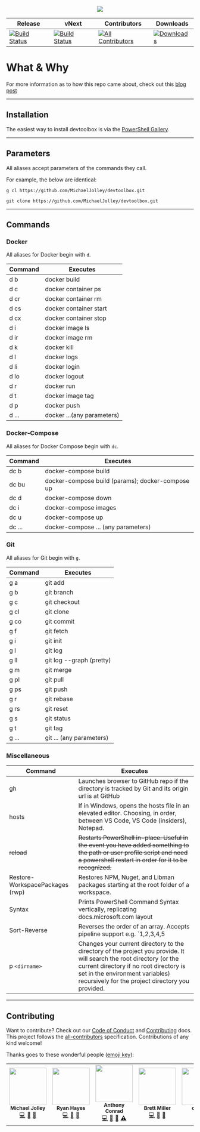 <p align="center">
    <img src="https://user-images.githubusercontent.com/1228996/71608160-8fe2d700-2b44-11ea-99fc-a1d5674f74ef.png"/>
</p>

| Release                                                                                                                                                                                                                      | vNext                                                                                                                                                                                                                      | Contributors                                                                                                       | Downloads                                                                                                                         |
| ---------------------------------------------------------------------------------------------------------------------------------------------------------------------------------------------------------------------------- | -------------------------------------------------------------------------------------------------------------------------------------------------------------------------------------------------------------------------- | ------------------------------------------------------------------------------------------------------------------ | --------------------------------------------------------------------------------------------------------------------------------- |
| [![Build Status](https://dev.azure.com/michaeljolley/devtoolbox/_apis/build/status/MichaelJolley.devtools?branchName=master)](https://dev.azure.com/michaeljolley/devtoolbox/_build/latest?definitionId=4&branchName=master) | [![Build Status](https://dev.azure.com/michaeljolley/devtoolbox/_apis/build/status/MichaelJolley.devtools?branchName=vNext)](https://dev.azure.com/michaeljolley/devtoolbox/_build/latest?definitionId=4&branchName=vNext) | [![All Contributors](https://img.shields.io/badge/all_contributors-7-orange.svg?style=flat-square)](#contributing) | [![Downloads](https://img.shields.io/powershellgallery/dt/devtoolbox.svg)](https://www.powershellgallery.com/packages/devtoolbox) |

# What & Why

For more information as to how this repo came about, check out this [blog post](https://michaeljolley.com/posts/setup-command-aliases-in-powershell-to-make-life-easier/)

---

## Installation

The easiest way to install devtoolbox is via the [PowerShell Gallery](https://www.powershellgallery.com/packages/devtoolbox).

---

## Parameters

All aliases accept parameters of the commands they call.

For example, the below are identical:

```CMD
g cl https://github.com/MichaelJolley/devtoolbox.git

git clone https://github.com/MichaelJolley/devtoolbox.git
```

---

## Commands

### Docker

All aliases for Docker begin with `d`.

| Command | Executes                   |
| ------- | -------------------------- |
| d b     | docker build               |
| d c     | docker container ps        |
| d cr    | docker container rm        |
| d cs    | docker container start     |
| d cx    | docker container stop      |
| d i     | docker image ls            |
| d ir    | docker image rm            |
| d k     | docker kill                |
| d l     | docker logs                |
| d li    | docker login               |
| d lo    | docker logout              |
| d r     | docker run                 |
| d t     | docker image tag           |
| d p     | docker push                |
| d ...   | docker ...(any parameters) |

### Docker-Compose

All aliases for Docker Compose begin with `dc`.

| Command | Executes                                         |
| ------- | ------------------------------------------------ |
| dc b    | docker-compose build                             |
| dc bu   | docker-compose build (params); docker-compose up |
| dc d    | docker-compose down                              |
| dc i    | docker-compose images                            |
| dc u    | docker-compose up                                |
| dc ...  | docker-compose ... (any parameters)              |

### Git

All aliases for Git begin with `g`.

| Command | Executes                 |
| ------- | ------------------------ |
| g a     | git add                  |
| g b     | git branch               |
| g c     | git checkout             |
| g cl    | git clone                |
| g co    | git commit               |
| g f     | git fetch                |
| g i     | git init                 |
| g l     | git log                  |
| g ll    | git log --graph (pretty) |
| g m     | git merge                |
| g pl    | git pull                 |
| g ps    | git push                 |
| g r     | git rebase               |
| g rs    | git reset                |
| g s     | git status               |
| g t     | git tag                  |
| g ...   | git ... (any parameters) |

### Miscellaneous

| Command                         | Executes                                                                                                                                                                                                                                              |
| ------------------------------- | ----------------------------------------------------------------------------------------------------------------------------------------------------------------------------------------------------------------------------------------------------- |
| gh                              | Launches browser to GitHub repo if the directory is tracked by Git and its origin url is at GitHub                                                                                                                                                    |
| hosts                           | If in Windows, opens the hosts file in an elevated editor. Choosing, in order, between VS Code, VS Code (insiders), Notepad.                                                                                                                          |
| ~~reload~~                      | ~~Restarts PowerShell in-place. Useful in the event you have added something to the path or user profile script and need a powershell restart in order for it to be recognized.~~                                                                     |
| Restore-WorkspacePackages (rwp) | Restores NPM, Nuget, and Libman packages starting at the root folder of a workspace.                                                                                                                                                                  |
| Syntax                          | Prints PowerShell Command Syntax vertically, replicating docs.microsoft.com layout                                                                                                                                                                    |
| Sort-Reverse                    | Reverses the order of an array. Accepts pipeline support e.g. `1,2,3,4,5 | Sort-Reverse`                                                                                                                                                              |
| p `<dirname>`                   | Changes your current directory to the directory of the project you provide. It will search the root directory (or the current directory if no root directory is set in the environment variables) recursively for the project directory you provided. |

---

## Contributing

Want to contribute? Check out our [Code of Conduct](CODE_OF_CONDUCT.md) and [Contributing](CONTRIBUTING.md) docs. This project follows the [all-contributors](https://github.com/all-contributors/all-contributors) specification. Contributions of any kind welcome!

Thanks goes to these wonderful people ([emoji key](https://allcontributors.org/docs/en/emoji-key)):

<!-- ALL-CONTRIBUTORS-LIST:START - Do not remove or modify this section -->
<!-- prettier-ignore-start -->
<!-- markdownlint-disable -->
<table>
  <tr>
    <td align="center"><a href="https://michaeljolley.com/"><img src="https://avatars2.githubusercontent.com/u/1228996?v=4" width="100px;" alt=""/><br /><sub><b>Michael Jolley</b></sub></a><br /><a href="https://github.com/MichaelJolley/devtoolbox/commits?author=MichaelJolley" title="Code">💻</a> <a href="#ideas-MichaelJolley" title="Ideas, Planning, & Feedback">🤔</a> <a href="https://github.com/MichaelJolley/devtoolbox/commits?author=MichaelJolley" title="Documentation">📖</a></td>
    <td align="center"><a href="http://ryanhayes.net"><img src="https://avatars3.githubusercontent.com/u/438357?v=4" width="100px;" alt=""/><br /><sub><b>Ryan Hayes</b></sub></a><br /><a href="https://github.com/MichaelJolley/devtoolbox/commits?author=RyannosaurusRex" title="Code">💻</a> <a href="#ideas-RyannosaurusRex" title="Ideas, Planning, & Feedback">🤔</a> <a href="https://github.com/MichaelJolley/devtoolbox/commits?author=RyannosaurusRex" title="Documentation">📖</a></td>
    <td align="center"><a href="https://github.com/parithon"><img src="https://avatars3.githubusercontent.com/u/8602418?v=4" width="100px;" alt=""/><br /><sub><b>Anthony Conrad</b></sub></a><br /><a href="https://github.com/MichaelJolley/devtoolbox/commits?author=parithon" title="Code">💻</a> <a href="#ideas-parithon" title="Ideas, Planning, & Feedback">🤔</a> <a href="https://github.com/MichaelJolley/devtoolbox/commits?author=parithon" title="Documentation">📖</a> <a href="https://github.com/MichaelJolley/devtoolbox/commits?author=parithon" title="Tests">⚠️</a></td>
    <td align="center"><a href="https://millerb.co.uk"><img src="https://avatars0.githubusercontent.com/u/24279339?v=4" width="100px;" alt=""/><br /><sub><b>Brett Miller</b></sub></a><br /><a href="https://github.com/MichaelJolley/devtoolbox/commits?author=brettmillerb" title="Code">💻</a> <a href="#ideas-brettmillerb" title="Ideas, Planning, & Feedback">🤔</a> <a href="https://github.com/MichaelJolley/devtoolbox/commits?author=brettmillerb" title="Documentation">📖</a></td>
    <td align="center"><a href="https://github.com/corbob"><img src="https://avatars2.githubusercontent.com/u/30301021?v=4" width="100px;" alt=""/><br /><sub><b>corbob</b></sub></a><br /><a href="#ideas-corbob" title="Ideas, Planning, & Feedback">🤔</a> <a href="https://github.com/MichaelJolley/devtoolbox/commits?author=corbob" title="Code">💻</a></td>
    <td align="center"><a href="https://c-j.tech"><img src="https://avatars0.githubusercontent.com/u/3969086?v=4" width="100px;" alt=""/><br /><sub><b>Chris Jones</b></sub></a><br /><a href="https://github.com/MichaelJolley/devtoolbox/commits?author=cmjchrisjones" title="Documentation">📖</a></td>
    <td align="center"><a href="https://www.ramblinggeek.co.uk"><img src="https://avatars3.githubusercontent.com/u/7108949?v=4" width="100px;" alt=""/><br /><sub><b>Wayne Taylor</b></sub></a><br /><a href="https://github.com/MichaelJolley/devtoolbox/commits?author=RamblingGeekUK" title="Code">💻</a> <a href="https://github.com/MichaelJolley/devtoolbox/commits?author=RamblingGeekUK" title="Documentation">📖</a></td>
  </tr>
</table>

<!-- markdownlint-enable -->
<!-- prettier-ignore-end -->
<!-- ALL-CONTRIBUTORS-LIST:END -->
